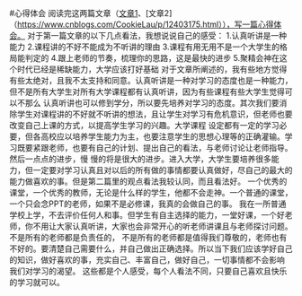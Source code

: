 #心得体会
阅读完这两篇文章（[文章1](http://www.scalerstalk.com/816-attention)、[文章2]（https://www.cnblogs.com/CookieLau/p/12403175.html）），写一篇心得体会。
对于第一篇文章的以下几点看法，我想说说自己的感受：
1.认真听讲是一种能力
2.课程讲的不好不能成为不听讲的理由
3.课程有用无用不是一个大学生的格局能判定的
4.跟上老师的节奏，梳理你的思路，这是最快的进步
5.聚精会神在这个时代已经是稀缺能力，大学应该打好基础
对于文章所阐述的，我有些地方觉得有些太绝对，且我不太支持和同意。认真听讲是一种对学习的态度也是一种能力，但不是所有大学生对所有大学课程都有认真听讲，因为有些课程有些大学生觉得可以不那么
认真听讲也可以修到学分，所以要先培养对学习的态度。其次我们要消除学生对课程讲的不好就不听讲的想法，且让学生对学习有危机意识，但老师也要改变自己上课的方式，以提高学生学习的兴趣。大学课程
设定都有一定的学习必要，但各高校应以培养学生能力为主，也要注意学生的思想心理等的正确灌输。学习既要紧跟老师，也要有自己的计划、提出自己的看法，与老师讨论让老师指导。然后一点点的进步，慢
慢的将是很大的进步。进入大学，大学生要培养很多能力，但一定要对学习认真且对以后的所有做的事情都要认真做好，尽自己的最大的能力做喜欢的事。但是第二篇里的观点看法我较认同，而且看法好。
一个优秀的课堂，一个优秀的教师，无论是什么样的学生，他都不会走神。一个普通的课堂，一个只会念PPT的老师，如果不是必修课，我真的会做自己的事。
我在一所普通学校上学，不去评价任何人和事。但学生有自主选择的能力，一堂好课，一个好老师，你不用让大家认真听讲，大家也会非常开心的听老师讲课且与老师探讨问题。不是所有的老师都是负责任的，
不是所有的老师都是值得我们尊敬的，老师也有不好的。要清楚自己需要什么，并自己做出正确选择。所以当下我们应该学好自己的知识，做好喜欢的事，充实自己、丰富自己，做好自己，一切事情都不会影响
我们对学习的渴望。
这些都是个人感受，每个人看法不同，只要自己喜欢且快乐的学习就可以。
